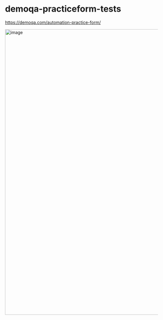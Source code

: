 # demoqa-practiceform-tests
https://demoqa.com/automation-practice-form/

<img width="941" alt="image" src="https://user-images.githubusercontent.com/106153468/170760777-96510810-0aa0-446f-a512-607b06071d0b.png">

